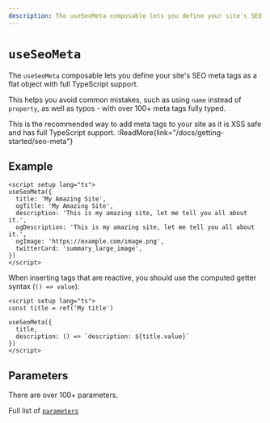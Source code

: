 ```yaml
---
description: The useSeoMeta composable lets you define your site's SEO meta tags as a flat object with full TypeScript support.
---
```


# `useSeoMeta`

The `useSeoMeta` composable lets you define your site's SEO meta tags as a flat object with full TypeScript support.

This helps you avoid common mistakes, such as using `name` instead of `property`, as well as typos - with over 100+ meta tags fully typed.

This is the recommended way to add meta tags to your site as it is XSS safe and has full TypeScript support.
:ReadMore{link="/docs/getting-started/seo-meta"}

## Example

```vue [app.vue]
<script setup lang="ts">
useSeoMeta({
  title: 'My Amazing Site',
  ogTitle: 'My Amazing Site',
  description: 'This is my amazing site, let me tell you all about it.',
  ogDescription: 'This is my amazing site, let me tell you all about it.',
  ogImage: 'https://example.com/image.png',
  twitterCard: 'summary_large_image',
})
</script>
```

When inserting tags that are reactive, you should use the computed getter syntax (`() => value`):

```vue [app.vue]
<script setup lang="ts">
const title = ref('My title')

useSeoMeta({
  title,
  description: () => `description: ${title.value}`
})
</script>
```

## Parameters

There are over 100+ parameters.

Full list of [`parameters`](https://github.com/harlan-zw/zhead/blob/main/src/metaFlat.ts)